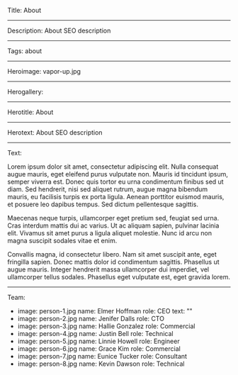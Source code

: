 Title: About

----

Description: About SEO description

----

Tags: about

----

Heroimage: vapor-up.jpg

----

Herogallery: 

----

Herotitle: About

----

Herotext: About SEO description

----

Text: 

Lorem ipsum dolor sit amet, consectetur adipiscing elit. Nulla consequat augue mauris, eget eleifend purus vulputate non. Mauris id tincidunt ipsum, semper viverra est. Donec quis tortor eu urna condimentum finibus sed ut diam. Sed hendrerit, nisi sed aliquet rutrum, augue magna bibendum mauris, eu facilisis turpis ex porta ligula. Aenean porttitor euismod mauris, et posuere leo dapibus tempus. Sed dictum pellentesque sagittis.

Maecenas neque turpis, ullamcorper eget pretium sed, feugiat sed urna. Cras interdum mattis dui ac varius. Ut ac aliquam sapien, pulvinar lacinia elit. Vivamus sit amet purus a ligula aliquet molestie. Nunc id arcu non magna suscipit sodales vitae et enim.

Convallis magna, id consectetur libero. Nam sit amet suscipit ante, eget fringilla sapien. Donec mattis dolor id condimentum sagittis. Phasellus ut augue mauris. Integer hendrerit massa ullamcorper dui imperdiet, vel ullamcorper tellus sodales. Phasellus eget vulputate est, eget gravida lorem.

----

Team: 

- 
  image: person-1.jpg
  name: Elmer Hoffman
  role: CEO
  text: ""
- 
  image: person-2.jpg
  name: Jenifer Dalls
  role: CTO
- 
  image: person-3.jpg
  name: Hallie Gonzalez
  role: Commercial
- 
  image: person-4.jpg
  name: Justin Bell
  role: Technical
- 
  image: person-5.jpg
  name: Linnie Howell
  role: Engineer
- 
  image: person-6.jpg
  name: Grace Kim
  role: Commercial
- 
  image: person-7.jpg
  name: Eunice Tucker
  role: Consultant
- 
  image: person-8.jpg
  name: Kevin Dawson
  role: Technical
